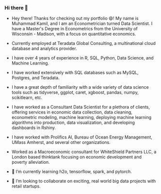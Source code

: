 ### Hi there 👋

<!--
**mkamil918/mkamil918** is a ✨ _special_ ✨ repository because its `README.md` (this file) appears on your GitHub profile.
-->


- Hey there! Thanks for checking out my portfolio 😄! My name is Muhammad Kamil, and I am an Econometrician turned Data Scientist. I have a Master's Degree in Econometrics from the University of Wisconsin - Madison, with a focus on quantitative economics.
- Currently employed at Teradata Global Consulting, a multinational cloud database and analytics provider. 
- I have over 4 years of experience in R, SQL, Python, Data Science, and Machine Learning.
- I have worked extensively with SQL databases such as MySQL, Postgres, and Teradata.
- I have a great depth of familiarity with a wide variety of data science tools such as tidyverse, ggplot, caret, xgboost, pandas, numpy, scikitlearn, etc.
- I have worked as a Consultant Data Scientist for a plethora of clients, offering services in economic data collection, data cleaning, econometric modeling, machine learning, deploying machine learning algorithms into production, data visualization, and developing dashboards in Rshiny. 
- I have worked with Prolifics AI, Bureau of Ocean Energy Management, UMass Amherst, and several other organizations.
- Worked as a Macroeconomic consultant for WhiteShield Partners LLC, a London based thinktank focusing on economic development and poverty alleviation. 
 
- 🌱 I’m currently learning h2o, tensorflow, spark, and pytorch. 
- 👯 I’m looking to collaborate on exciting, real world big data projects with retail startups. 

